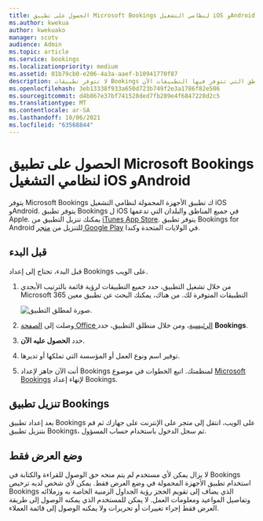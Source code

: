 ```yaml
---
title: الحصول على تطبيق Microsoft Bookings لنظامي التشغيل iOS وAndroid
ms.author: kwekua
author: kwekuako
manager: scotv
audience: Admin
ms.topic: article
ms.service: bookings
ms.localizationpriority: medium
ms.assetid: 01b79cb0-e206-4a3a-aaef-b10941770f87
description: لا تتوفر تطبيقات Bookings للجوال في جميع أنحاء العالم بعد. تسرد هذه المقالة المناطق التي تتوفر فيها التطبيقات الآن.
ms.openlocfilehash: 3eb13338f933a650d723b749f2e3a1786f82e506
ms.sourcegitcommit: d4b867e37bf741528ded7fb289e4f6847228d2c5
ms.translationtype: MT
ms.contentlocale: ar-SA
ms.lasthandoff: 10/06/2021
ms.locfileid: "63568844"
---
```

# <a name="get-the-microsoft-bookings-app-for-ios-and-android"></a>الحصول على تطبيق Microsoft Bookings لنظامي التشغيل iOS وAndroid

يتوفر Microsoft Bookings ك تطبيق الأجهزة المحمولة لنظامي التشغيل iOS وAndroid. يتوفر تطبيق Bookings ل iOS في جميع المناطق والبلدان التي تدعمها Apple. يمكنك تنزيل التطبيق من [iTunes App Store](https://apps.apple.com/app/microsoft-bookings/id1065657468). يتوفر تطبيق Bookings for Android للتنزيل من [متجر Google Play](https://play.google.com/store/apps/details?id=com.microsoft.exchange.bookings) في الولايات المتحدة وكندا.

## <a name="before-you-begin"></a>قبل البدء

قبل البدء، تحتاج إلى إعداد Bookings على الويب.

1. من خلال تشغيل التطبيق، حدد جميع التطبيقات لرؤية قائمة بالترتيب الأبجدي Microsoft 365 التطبيقات المتوفرة لك. من هناك، يمكنك البحث عن تطبيق معين

   ![صورة لمطلق التطبيق.](../media/bookings-all-apps-launcher.png)

2. وصلت إلى [الصفحة Office الرئيسية](https://office.com)، ومن خلال منطلق التطبيق، حدد **Bookings**.

3. حدد **الحصول عليه الآن**.

4. توفير اسم ونوع العمل أو المؤسسة التي تملكها أو تديرها.

5. أنت الآن جاهز لإعداد Bookings لمنظمتك. اتبع الخطوات في موضوع [Microsoft Bookings](bookings-overview.md) لإنهاء إعداد Bookings.

## <a name="download-the-bookings-app"></a>تنزيل تطبيق Bookings

بعد إعداد تطبيق Bookings على الويب، انتقل إلى متجر على الإنترنت على جهازك ثم قم بتنزيل تطبيق Bookings، ثم سجل الدخول باستخدام حساب المسؤول.

## <a name="view-only-mode"></a>وضع العرض فقط

لا يزال يمكن لأي مستخدم لم يتم منحه حق الوصول للقراءة والكتابة في Bookings استخدام تطبيق الأجهزة المحمولة في وضع العرض فقط. يمكن لأي شخص لديه ترخيص Bookings الذي يضاف إلى تقويم الحجز رؤية الجداول الزمنية الخاصة به وزملاائه وتفاصيل المواعيد ومعلومات العمل. لا يمكن للمستخدم الذي يمكنه الوصول إلى طريقة العرض فقط إجراء تغييرات أو تحريرات ولا يمكنه الوصول إلى قائمة العملاء.

